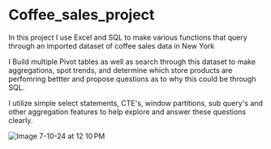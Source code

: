 # Coffee_sales_project

In this project I use Excel and SQL to make various functions that query through an imported dataset of coffee sales data in New York

I Build multiple Pivot tables as well as search through this dataset to make aggregations, spot trends, and determine which store products are perfomring bettter and propose questions as to why this could be through SQL.

I utilize simple select statements, CTE's, window partitions, sub query's and other aggregation features to help explore and answer these questions clearly.


![Image 7-10-24 at 12 10 PM](https://github.com/alamb15/SQL_coffeeshopsales_project/assets/101286106/a4272d01-6d16-4e0a-8e2b-b52b0ec4ce5d)
